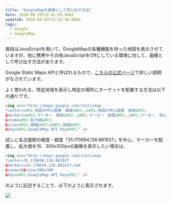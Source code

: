 ```yaml
---
title: "GoogleMapを画像として呼び出す方法"
date: 2010-08-29T22:41:03.000Z
updated: 2016-04-03T15:42:58.000Z
tags:
  - Google
  - GoogleMap
---
```


普段はJavaScriptを用いて、GoogleMapの各種機能を持った地図を表示させていますが、他に携帯やその他JavaScriptをOffにしている環境に対して、画像として呼び出す方法があります。

Google Static Maps APIと呼ばれるもので、[こちらの公式ページ](http://code.google.com/intl/ja/apis/maps/documentation/staticmaps/)で詳しい説明がなされています。

よく使われる、特定地域を表示し特定の場所にターゲットを配置する方法は以下の通りです。

```html
<img src="http://maps.google.com/staticmap
?center=&#91;地図の中心座標　緯度&#93;,&#91;地図の中心座標　経度&#93;
&markers=&#91;マーカー　緯度&#93;,&#91;マーカー　経度&#93;,&#91;マーカー　色&#93;
&zoom=&#91;拡大値&#93;
&size=&#91;横幅&#93;x&#91;縦幅&#93;
&key=&#91;GoogleMap API Key&#93;" />
```

試しに名古屋駅の緯度・経度「35.170694,136.881637」を中心、マーカーを配置し、拡大値を16、300x300pxの画像を表示したい場合は、

```html
<img src="http://maps.google.com/staticmap
?center=35.170694,136.881637
&markers=35.170694,136.881637,red
&zoom=16&size=300x300
&key=&#91;GoogleMap API Key&#93;" />
```

のように記述することで、以下のように表示されます。

![](https://maps.google.com/staticmap?center=35.170694,136.881637&markers=35.170694,136.881637,red&zoom=16&size=300x300&key=ABQIAAAAA5qkCGkJOwdXk8tYusa7ZBRg6S1mwwG_hVilJduEoXtSoPPcqBQLk8iG7Gi6iNz0AnnFnSO8mX-Rkg)